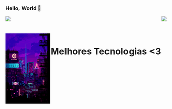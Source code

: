 ### Hello, World 👋

<div>
  
  <img  height="180em" src="https://github-readme-stats.vercel.app/api?username=anabarrsm&show_icons=true&theme=tokyonight"/>
  <img align="right" height="100em" src="https://github-readme-stats.vercel.app/api/top-langs/?username=anabarrsm&layout=compact&langs_count=16&theme=tokyonight"/>
</div>
<br>
<div  align="center"> 
  <div style="display: inline_block"><br>
    <img align="left" height="220" width="140" alt="city-lights" src="fzUl.gif">
    <h1 align="center">Melhores Tecnologias <3</h1>
